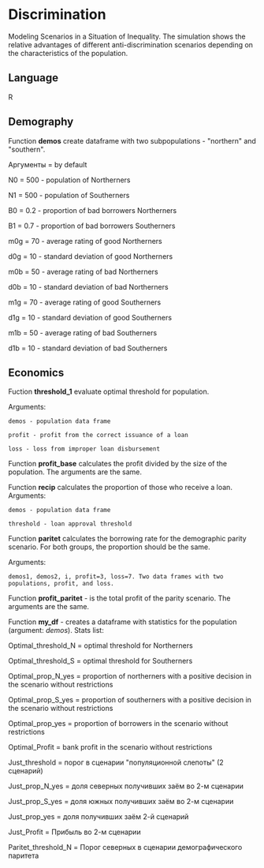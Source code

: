 # Discrimination
Modeling Scenarios in a Situation of Inequality.
The simulation shows the relative advantages of different anti-discrimination scenarios depending on the characteristics of the population.

## Language
R

## Demography

Function **demos** create dataframe with two subpopulations - "northern" and "southern". 

Аргументы = by default

N0 = 500 - population of Northerners

N1 = 500 - population of Southerners

B0 = 0.2 - proportion of bad borrowers Northerners

B1 = 0.7 - proportion of bad borrowers Southerners

m0g = 70 - average rating of good Northerners 

d0g = 10 - standard deviation of good Northerners

m0b = 50 - average rating of bad Northerners

d0b = 10 - standard deviation of bad Northerners

m1g = 70 - average rating of good Southerners

d1g = 10 - standard deviation of good Southerners

m1b = 50 - average rating of bad Southerners

d1b = 10 - standard deviation of bad Southerners

## Economics

Fuction **threshold_1** evaluate optimal threshold for population.

Arguments:

    demos - population data frame 

    profit - profit from the correct issuance of a loan

    loss - loss from improper loan disbursement

Function **profit_base** calculates the profit divided by the size of the population. The arguments are the same.

Function **recip** calculates the proportion of those who receive a loan. Arguments:

    demos - population data frame

    threshold - loan approval threshold

Function **paritet** calculates the borrowing rate for the demographic parity scenario. For both groups, the proportion should be the same.

Arguments:
    
    demos1, demos2, i, profit=3, loss=7. Two data frames with two populations, profit, and loss.

Function **profit_paritet** - is the total profit of the parity scenario. The arguments are the same.

Function **my_df** - creates a dataframe with statistics for the population (argument: _demos_). Stats list:

Optimal_threshold_N = optimal threshold for Northerners

Optimal_threshold_S = оptimal threshold for Southerners

Optimal_prop_N_yes = proportion of northerners with a positive decision in the scenario without restrictions

Optimal_prop_S_yes = proportion of southerners with a positive decision in the scenario without restrictions

Optimal_prop_yes = proportion of borrowers in the scenario without restrictions

Optimal_Profit = bank profit in the scenario without restrictions

Just_threshold = порог в сценарии "популяционной слепоты" (2 сценарий)

Just_prop_N_yes = доля северных получивших заём во 2-м сценарии

Just_prop_S_yes = доля южных получивших заём во 2-м сценарии

Just_prop_yes = доля получивших заём 2-й сценарий

Just_Profit = Прибыль во 2-м сценарии

Paritet_threshold_N = Порог северных в сценарии демографического паритета




